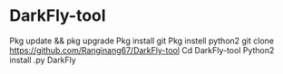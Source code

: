 # DarkFly-tool
Pkg update &amp;&amp; pkg upgrade Pkg install git Pkg instell python2 git clone https://github.com/Ranginang67/DarkFly-tool Cd DarkFly-tool Python2 install .py DarkFly
